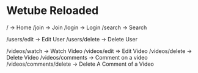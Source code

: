 # Wetube Reloaded

/ -> Home
/join -> Join
/login -> Login
/search -> Search

/users/edit -> Edit User
/users/delete -> Delete User

/videos/watch -> Watch Video
/videos/edit => Edit Video
/videos/delete -> Delete Video
/videos/comments -> Comment on a video
/videos/comments/delete -> Delete A Comment of a Video
